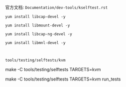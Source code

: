 

官方文档: `Documentation/dev-tools/kselftest.rst`

```
yum install libcap-devel -y

yum install libmount-devel -y

yum install libcap-ng-devel -y

yum install libmnl-devel -y



```

`tools/testing/selftests/kvm`

make -C tools/testing/selftests TARGETS=kvm

make -C tools/testing/selftests TARGETS=kvm run_tests

